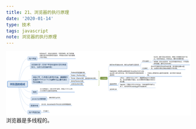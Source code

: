 ```yaml
---
title: 21、浏览器的执行原理
date: '2020-01-14'
type: 技术
tags: javascript
note: 浏览器的执行原理
---
```


<img src="../../images/js/browserExePrinciple.png" alt="暂无数据">
<!-- ![](https://user-gold-cdn.xitu.io/2019/7/7/16bccf9312d40cf2?w=2627&h=916&f=png&s=110988) -->
浏览器是多线程的。
<Valine></Valine>